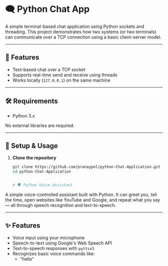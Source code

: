 # 🗨️ Python Chat App

A simple terminal-based chat application using Python sockets and threading. This project demonstrates how two systems (or two terminals) can communicate over a TCP connection using a basic client-server model.

---

## 🚀 Features

- Text-based chat over a TCP socket
- Supports real-time send and receive using threads
- Works locally (`127.0.0.1`) on the same machine

---

## 🛠️ Requirements

- Python 3.x

No external libraries are required.

---

## 🔧 Setup & Usage

1. **Clone the repository**
   ```bash
   git clone https://github.com/pranaypol/python-Chat-Application.git
   cd python-Chat-Application


   # 🗣️ Python Voice Assistant

A simple voice-controlled assistant built with Python. It can greet you, tell the time, open websites like YouTube and Google, and repeat what you say — all through speech recognition and text-to-speech.

---

## ✨ Features

- Voice input using your microphone
- Speech-to-text using Google's Web Speech API
- Text-to-speech responses with `pyttsx3`
- Recognizes basic voice commands like:
  - "hello"

